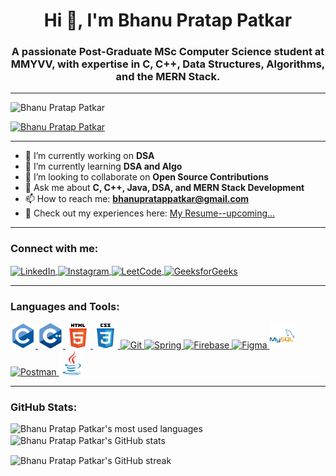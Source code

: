 <h1 align="center">Hi 👋, I'm Bhanu Pratap Patkar</h1>
<h3 align="center">A passionate Post-Graduate MSc Computer Science student at MMYVV, with expertise in C, C++, Data Structures, Algorithms, and the MERN Stack.</h3>

---

<p align="left"> 
  <img src="https://komarev.com/ghpvc/?username=Bppatkar&label=Profile%20views&color=0e75b6&style=flat" alt="Bhanu Pratap Patkar" /> 
</p>

<p align="left"> 
  <a href="https://github.com/ryo-ma/github-profile-trophy">
    <img src="https://github-profile-trophy.vercel.app/?username=Bppatkar" alt="Bhanu Pratap Patkar" />
  </a> 
</p>

---

- 🔭 I’m currently working on **DSA**  
- 🌱 I’m currently learning **DSA and Algo**  
- 👯 I’m looking to collaborate on **Open Source Contributions**  
- 💬 Ask me about **C, C++, Java, DSA, and MERN Stack Development**  
- 📫 How to reach me: **bhanupratappatkar@gmail.com**  
- 📄 Check out my experiences here: [My Resume--upcoming...]()

---

<h3 align="left">Connect with me:</h3>
<p align="left">
  <a href="https://linkedin.com/in/bhanu-pratap-patkar" target="blank">
    <img align="center" src="https://raw.githubusercontent.com/rahuldkjain/github-profile-readme-generator/master/src/images/icons/Social/linked-in-alt.svg" alt="LinkedIn" height="30" width="40" />
  </a>
  <a href="https://instagram.com/bhanu_patkar5543" target="blank">
    <img align="center" src="https://raw.githubusercontent.com/rahuldkjain/github-profile-readme-generator/master/src/images/icons/Social/instagram.svg" alt="Instagram" height="30" width="40" />
  </a>
  <a href="https://www.leetcode.com/u/Bppatkar" target="blank">
    <img align="center" src="https://raw.githubusercontent.com/rahuldkjain/github-profile-readme-generator/master/src/images/icons/Social/leet-code.svg" alt="LeetCode" height="30" width="40" />
  </a>
  <a href="https://auth.geeksforgeeks.org/user/bhanuprataph7ur" target="blank">
    <img align="center" src="https://raw.githubusercontent.com/rahuldkjain/github-profile-readme-generator/master/src/images/icons/Social/geeks-for-geeks.svg" alt="GeeksforGeeks" height="30" width="40" />
  </a>
</p>

---

<h3 align="left">Languages and Tools:</h3>
<p align="left">
  <a href="https://www.cprogramming.com/" target="_blank">
    <img src="https://raw.githubusercontent.com/devicons/devicon/master/icons/c/c-original.svg" alt="C" width="40" height="40" />
  </a>
  <a href="https://www.w3schools.com/cpp/" target="_blank">
    <img src="https://raw.githubusercontent.com/devicons/devicon/master/icons/cplusplus/cplusplus-original.svg" alt="C++" width="40" height="40" />
  </a>
  <a href="https://www.w3schools.com/html/" target="_blank">
    <img src="https://raw.githubusercontent.com/devicons/devicon/master/icons/html5/html5-original-wordmark.svg" alt="HTML5" width="40" height="40" />
  </a>
  <a href="https://www.w3schools.com/css/" target="_blank">
    <img src="https://raw.githubusercontent.com/devicons/devicon/master/icons/css3/css3-original-wordmark.svg" alt="CSS3" width="40" height="40" />
  </a>
  <a href="https://git-scm.com/" target="_blank">
    <img src="https://www.vectorlogo.zone/logos/git-scm/git-scm-icon.svg" alt="Git" width="40" height="40" />
  </a>
  <a href="https://spring.io/" target="_blank">
    <img src="https://www.vectorlogo.zone/logos/springio/springio-icon.svg" alt="Spring" width="40" height="40" />
  </a>
  <a href="https://firebase.google.com/" target="_blank">
    <img src="https://www.vectorlogo.zone/logos/firebase/firebase-icon.svg" alt="Firebase" width="40" height="40" />
  </a>
  <a href="https://www.figma.com/" target="_blank">
    <img src="https://www.vectorlogo.zone/logos/figma/figma-icon.svg" alt="Figma" width="40" height="40" />
  </a>
  <a href="https://www.mysql.com/" target="_blank">
    <img src="https://raw.githubusercontent.com/devicons/devicon/master/icons/mysql/mysql-original-wordmark.svg" alt="MySQL" width="40" height="40" />
  </a>
  <a href="https://postman.com" target="_blank">
    <img src="https://www.vectorlogo.zone/logos/getpostman/getpostman-icon.svg" alt="Postman" width="40" height="40" />
  </a>
  <a href="https://www.java.com" target="_blank">
    <img src="https://raw.githubusercontent.com/devicons/devicon/master/icons/java/java-original.svg" alt="Java" width="40" height="40" />
  </a>
</p>

---

<h3 align="left">GitHub Stats:</h3>
<p>
  <img align="left" src="https://github-readme-stats.vercel.app/api/top-langs?username=Bppatkar&show_icons=true&locale=en&layout=compact" alt="Bhanu Pratap Patkar's most used languages" />
</p>

<p>
  <img align="center" src="https://github-readme-stats.vercel.app/api?username=Bppatkar&show_icons=true&locale=en" alt="Bhanu Pratap Patkar's GitHub stats" />
</p>

<p>
  <img align="center" src="https://github-readme-streak-stats.herokuapp.com/?user=Bppatkar&cache=clear" alt="Bhanu Pratap Patkar's GitHub streak" />
</p>


